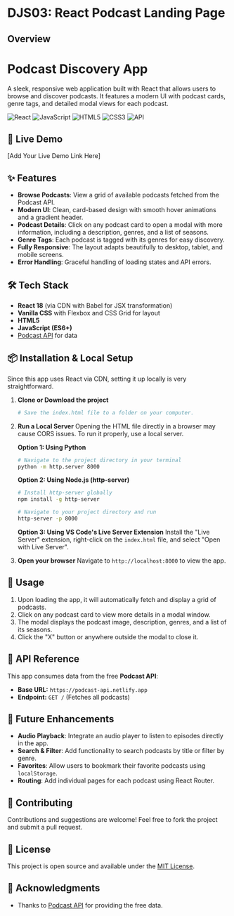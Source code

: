 # DJS03: React Podcast Landing Page

## Overview
# Podcast Discovery App

A sleek, responsive web application built with React that allows users to browse and discover podcasts. It features a modern UI with podcast cards, genre tags, and detailed modal views for each podcast.

![React](https://img.shields.io/badge/React-18.2.0-61DAFB?logo=react)
![JavaScript](https://img.shields.io/badge/JavaScript-ES6+-F7DF1E?logo=javascript)
![HTML5](https://img.shields.io/badge/HTML5-E34F26?logo=html5&logoColor=white)
![CSS3](https://img.shields.io/badge/CSS3-1572B6?logo=css3&logoColor=white)
![API](https://img.shields.io/badge/API-Podcast%20API-success)

## 🚀 Live Demo

[Add Your Live Demo Link Here]

## ✨ Features

-   **Browse Podcasts**: View a grid of available podcasts fetched from the Podcast API.
-   **Modern UI**: Clean, card-based design with smooth hover animations and a gradient header.
-   **Podcast Details**: Click on any podcast card to open a modal with more information, including a description, genres, and a list of seasons.
-   **Genre Tags**: Each podcast is tagged with its genres for easy discovery.
-   **Fully Responsive**: The layout adapts beautifully to desktop, tablet, and mobile screens.
-   **Error Handling**: Graceful handling of loading states and API errors.

## 🛠️ Tech Stack

-   **React 18** (via CDN with Babel for JSX transformation)
-   **Vanilla CSS** with Flexbox and CSS Grid for layout
-   **HTML5**
-   **JavaScript (ES6+)**
-   [Podcast API](https://podcast-api.netlify.app/) for data

## 📦 Installation & Local Setup

Since this app uses React via CDN, setting it up locally is very straightforward.

1.  **Clone or Download the project**
    ```bash
    # Save the index.html file to a folder on your computer.
    ```

2.  **Run a Local Server**
    Opening the HTML file directly in a browser may cause CORS issues. To run it properly, use a local server.

    **Option 1: Using Python**
    ```bash
    # Navigate to the project directory in your terminal
    python -m http.server 8000
    ```

    **Option 2: Using Node.js (http-server)**
    ```bash
    # Install http-server globally
    npm install -g http-server

    # Navigate to your project directory and run
    http-server -p 8000
    ```

    **Option 3: Using VS Code's Live Server Extension**
    Install the "Live Server" extension, right-click on the `index.html` file, and select "Open with Live Server".

3.  **Open your browser**
    Navigate to `http://localhost:8000` to view the app.

## 🎯 Usage

1.  Upon loading the app, it will automatically fetch and display a grid of podcasts.
2.  Click on any podcast card to view more details in a modal window.
3.  The modal displays the podcast image, description, genres, and a list of its seasons.
4.  Click the "X" button or anywhere outside the modal to close it.

## 🔧 API Reference

This app consumes data from the free **Podcast API**:
-   **Base URL:** `https://podcast-api.netlify.app`
-   **Endpoint:** `GET /` (Fetches all podcasts)

## 🌟 Future Enhancements

-   **Audio Playback**: Integrate an audio player to listen to episodes directly in the app.
-   **Search & Filter**: Add functionality to search podcasts by title or filter by genre.
-   **Favorites**: Allow users to bookmark their favorite podcasts using `localStorage`.
-   **Routing**: Add individual pages for each podcast using React Router.

## 🤝 Contributing

Contributions and suggestions are welcome! Feel free to fork the project and submit a pull request.

## 📄 License

This project is open source and available under the [MIT License](LICENSE).

## 🙏 Acknowledgments

-   Thanks to [Podcast API](https://podcast-api.netlify.app/) for providing the free data.
